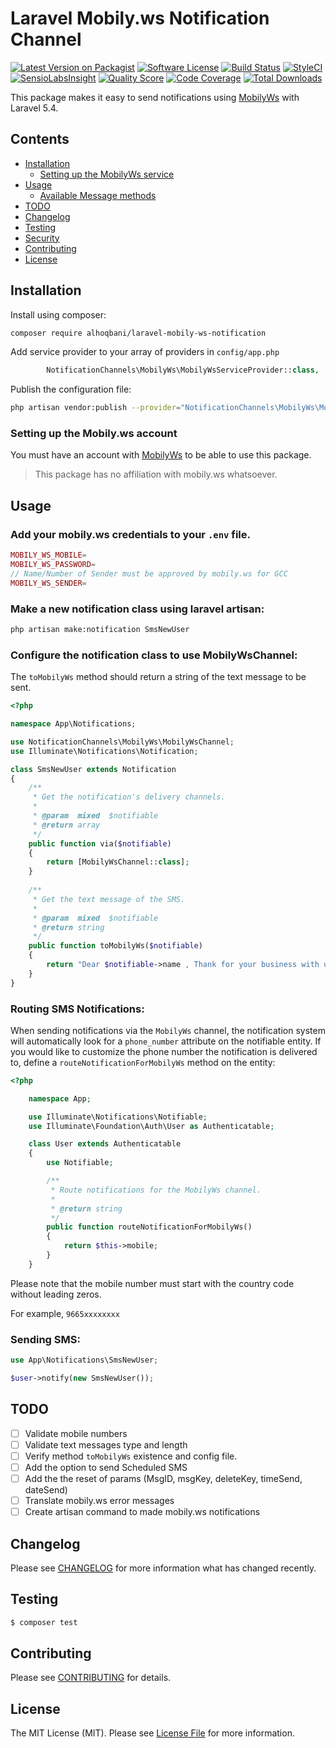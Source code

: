 # Laravel Mobily.ws Notification Channel

[![Latest Version on Packagist](https://img.shields.io/packagist/v/alhoqbani/laravel-mobily-ws-notification.svg?style=flat-square)](https://packagist.org/packages/alhoqbani/laravel-mobily-ws-notification)
[![Software License](https://img.shields.io/badge/license-MIT-brightgreen.svg?style=flat-square)](LICENSE.md)
[![Build Status](https://img.shields.io/travis/alhoqbani/laravel-mobily-ws-notification/master.svg?style=flat-square)](https://travis-ci.org/alhoqbani/laravel-mobily-ws-notification)
[![StyleCI](https://styleci.io/repos/100258454/shield)](https://styleci.io/repos/100258454)
[![SensioLabsInsight](https://img.shields.io/sensiolabs/i/:sensio_labs_id.svg?style=flat-square)](https://insight.sensiolabs.com/projects/:sensio_labs_id)
[![Quality Score](https://img.shields.io/scrutinizer/g/alhoqbani/laravel-mobily-ws-notification.svg?style=flat-square)](https://scrutinizer-ci.com/g/alhoqbani/laravel-mobily-ws-notification)
[![Code Coverage](https://img.shields.io/scrutinizer/coverage/g/alhoqbani/laravel-mobily-ws-notification/master.svg?style=flat-square)](https://scrutinizer-ci.com/g/alhoqbani/laravel-mobily-ws-notification/?branch=master)
[![Total Downloads](https://img.shields.io/packagist/dt/alhoqbani/laravel-mobily-ws-notification.svg?style=flat-square)](https://packagist.org/packages/alhoqbani/laravel-mobily-ws-notification)

This package makes it easy to send notifications using [MobilyWs](https://www.mobily.ws) with Laravel 5.4.


## Contents

- [Installation](#installation)
	- [Setting up the MobilyWs service](#setting-up-the-MobilyWs-service)
- [Usage](#usage)
	- [Available Message methods](#available-message-methods)
- [TODO](#todo)
- [Changelog](#changelog)
- [Testing](#testing)
- [Security](#security)
- [Contributing](#contributing)
- [License](#license)


## Installation
Install using composer:
```bash
composer require alhoqbani/laravel-mobily-ws-notification
```
Add service provider to your array of providers in `config/app.php`
```php
        NotificationChannels\MobilyWs\MobilyWsServiceProvider::class,
```
Publish the configuration file:
```bash
php artisan vendor:publish --provider="NotificationChannels\MobilyWs\MobilyWsServiceProvider"
```
### Setting up the Mobily.ws account

You must have an account with [MobilyWs](https://www.mobily.ws)  to be able to use this package.

> This package has no affiliation with mobily.ws whatsoever. 

## Usage
### Add your mobily.ws credentials to your `.env` file.
```php
MOBILY_WS_MOBILE=
MOBILY_WS_PASSWORD=
// Name/Number of Sender must be approved by mobily.ws for GCC
MOBILY_WS_SENDER=
```

### Make a new notification class using laravel artisan:
```bash
php artisan make:notification SmsNewUser
``` 
### Configure the notification class to use MobilyWsChannel:

The `toMobilyWs` method should return a string of the text message to be sent.
```php
<?php

namespace App\Notifications;

use NotificationChannels\MobilyWs\MobilyWsChannel;
use Illuminate\Notifications\Notification;

class SmsNewUser extends Notification
{
    /**
     * Get the notification's delivery channels.
     *
     * @param  mixed  $notifiable
     * @return array
     */
    public function via($notifiable)
    {
        return [MobilyWsChannel::class];
    }
    
    /**
     * Get the text message of the SMS.
     *
     * @param  mixed  $notifiable
     * @return string 
     */
    public function toMobilyWs($notifiable)
    {
        return "Dear $notifiable->name , Thank for your business with us";
    }
}
```

### Routing SMS Notifications:

When sending notifications via the `MobilyWs` channel, the notification system will automatically look for a `phone_number` attribute on the notifiable entity.
If you would like to customize the phone number the notification is delivered to, define a `routeNotificationForMobilyWs` method on the entity:

```php
<?php

    namespace App;

    use Illuminate\Notifications\Notifiable;
    use Illuminate\Foundation\Auth\User as Authenticatable;

    class User extends Authenticatable
    {
        use Notifiable;

        /**
         * Route notifications for the MobilyWs channel.
         *
         * @return string
         */
        public function routeNotificationForMobilyWs()
        {
            return $this->mobile;
        }
    }
```

Please note that the mobile number must start with the country code without leading zeros.

For example, `9665xxxxxxxx`

### Sending SMS:
```php
use App\Notifications\SmsNewUser;

$user->notify(new SmsNewUser());
```

## TODO
- [ ] Validate mobile numbers
- [ ] Validate text messages type and length
- [ ] Verify method `toMobilyWs` existence and config file.
- [ ] Add the option to send Scheduled SMS
- [ ] Add the the reset of params (MsgID, msgKey, deleteKey, timeSend, dateSend)
- [ ] Translate mobily.ws error messages
- [ ] Create artisan command to made mobily.ws notifications

## Changelog

Please see [CHANGELOG](CHANGELOG.md) for more information what has changed recently.

## Testing

``` bash
$ composer test
```

## Contributing

Please see [CONTRIBUTING](CONTRIBUTING.md) for details.

## License

The MIT License (MIT). Please see [License File](LICENSE.md) for more information.

